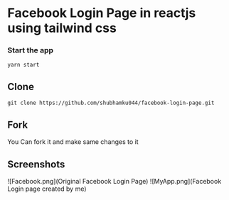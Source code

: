 
# Facebook Login Page in reactjs using tailwind css

### Start the app
`yarn start`

## Clone
`git clone https://github.com/shubhamku044/facebook-login-page.git`


## Fork
You Can fork it and make same changes to it

## Screenshots

![Facebook.png](Original Facebook Login Page)
![MyApp.png](Facebook Login page created by me)
